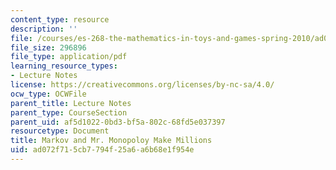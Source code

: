 ```yaml
---
content_type: resource
description: ''
file: /courses/es-268-the-mathematics-in-toys-and-games-spring-2010/ad072f715cb7794f25a6a6b68e1f954e_MITES_268S10_Ses7_Prob.pdf
file_size: 296896
file_type: application/pdf
learning_resource_types:
- Lecture Notes
license: https://creativecommons.org/licenses/by-nc-sa/4.0/
ocw_type: OCWFile
parent_title: Lecture Notes
parent_type: CourseSection
parent_uid: af5d1022-0bd3-bf5a-802c-68fd5e037397
resourcetype: Document
title: Markov and Mr. Monopoloy Make Millions
uid: ad072f71-5cb7-794f-25a6-a6b68e1f954e
---
```


